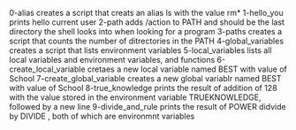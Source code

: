 0-alias creates a script that creats an alias ls with the value rm*
1-hello_you prints hello current user
 2-path adds /action to PATH and should be the last directory the shell looks into when looking for a program
3-paths creates a script that counts the number of ditrectories in the PATH
4-global_variables creates a script that lists environment variables
5-local_variables lists all local variables and environment variables, and functions
 6-create_local_variable cretaes a new local variable named BEST with value of School
7-create_global_variable creates a new global variablr named BEST with value of School
8-true_knowledge prints the result of addition of 128 with the value stored in the environment variable TRUEKNOWLEDGE, followed by a new line
9-divide_and_rule prints the result of POWER didvide by DIVIDE , both of which are environmnt variables
